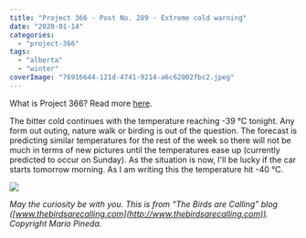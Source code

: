 ```yaml
---
title: "Project 366 - Post No. 289 - Extreme cold warning"
date: "2020-01-14"
categories: 
  - "project-366"
tags: 
  - "alberta"
  - "winter"
coverImage: "76916644-121d-4741-9214-a6c62002fbc2.jpeg"
---
```


What is Project 366? Read more [here](https://thebirdsarecalling.com/2019/03/29/project-366/).

The bitter cold continues with the temperature reaching -39 °C tonight. Any form out outing, nature walk or birding is out of the question. The forecast is predicting similar temperatures for the rest of the week so there will not be much in terms of new pictures until the temperatures ease up (currently predicted to occur on Sunday). As the situation is now, I'll be lucky if the car starts tomorrow morning. As I am writing this the temperature hit -40 °C.

![](https://thebirdsarecallingandimustgo.files.wordpress.com/2020/01/76916644-121d-4741-9214-a6c62002fbc2.jpeg?w=804)

_May the curiosity be with you. This is from “The Birds are Calling” blog ([www.thebirdsarecalling.com](http://www.thebirdsarecalling.com)). Copyright Mario Pineda._
